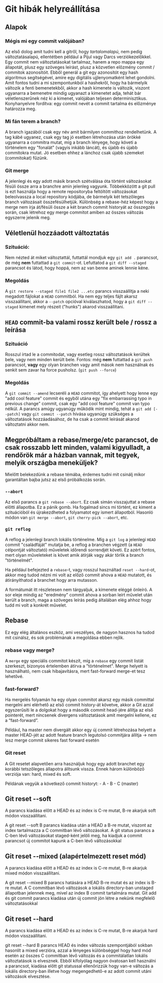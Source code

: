 # Git hibák helyreállítása
## Alapok
### Mégis mi egy commit valójában?
Az első dolog amit tudni kell a gitről, hogy *tartalomalapú*, nem pedig változtatásalapú, ellentétben például a Pijul vagy Darcs verziókezelőkkel.
Egy commit nem változtatásokat tartalmaz, hanem a repo mappa egy állapotát, plusz egy szöveges leírást, plusz a közvetlen előzmény commit / commitok azonosítóit.  Ebből generál a git egy azonosítót egy hash algoritmus segítségével, amire egy digitális ujjlenyomatként lehet gondolni.  Amit fontos tudni a mi szempontunkból a hashekről, hogy ha bármelyik változik a fenti bemenetekből, akkor a hash kimenete is változik, viszont ugyanarra a bemenetre mindig ugyanazt a kimenetet adja, tehát bár véletlenszerűnek néz ki a kimenet, valójában teljesen determinisztikus.
Konyhanyelvre fordítva: egy commit nevét a commit tartalma és előzménye határozza meg.

### Mi fán terem a branch?
A branch igazából csak egy név amit bármilyen commithoz rendelhetünk.  A tag kábé ugyanez, csak egy tag jó esetben létrehozása után örökké ugyanarra a commitra mutat, míg a branch lényege, hogy követi a történelem egy "fonalát" (vagyis inkább láncát), és újabb és újabb commitokra mutat.  Jó esetben ehhez a lánchoz csak újabb szemeket (commitokat) fűzünk.

### Git merge
A jelenlegi és egy adott másik branch szétválása óta történt változásokat fésüli össze arra a branchre amin jelenleg vagyunk. Többekközött a git pull is ezt használja hogy a remote repositoryba feltöltött változásokat beleolvassza a local repository kódjába, de bármelyik két tetszőleges branch változásait összefésülhetjük. Különbség a rebase-héz képest hogy a merge nem írja át/fésüli össze a két branch commit historyát az összegzés során, csak létrehoz egy merge commitot amiben az összes változás egyszerre jelenik meg.

## Véletlenül hozzáadott változtatás
### Szituáció:
Nem nézted át miket változtattál, futtattál mondjuk egy `git add .` parancsot, de még **nem** futtattad a `git commit`-ot.  Lefuttatod a `git diff --staged` parancsot és látod, hogy hoppá, nem az van benne aminek lennie kéne.

### Megoldás
A `git restore --staged file1 file2 ...etc` parancs visszaállítja a neki megadott fájlokat a `HEAD` commitból.  Ha nem egy teljes fájlt akarsz visszaállítani, akkor a `--patch` opcióval kiválaszhatod, hogy a `git diff --staged` kimenet mely részeit ("hunks") akarod visszaállítani.

## `HEAD` commit-ba valami rossz került bele / rossz a leírása
### Szituáció
Rosszul írtad le a commitodat, vagy esetleg rossz változtatások kerültek bele, vagy nem minden került bele.  Fontos: még **nem** futtattad a `git push` parancsot, **vagy** egy olyan branchen vagy amit mások nem használnak és senkit sem zavar ha force pusholsz. (`git push --force`)

### Megoldás
A `git commit --amend` lecseréli a `HEAD` commitot, így ahelyett hogy lenne egy "add cool feature" commit és egyből utána egy "fix embarrassing typo in previous change" commit, csak egy "add cool feature" commit van typo nélkül.  A parancs amúgy ugyanúgy működik mint mindig, tehát a `git add [--patch]` vagy `git commit --patch` hívása ugyanúgy szükséges a változtatások hozzáadásához, de ha csak a commit leírását akarod változtatni akkor nem.

## Megpróbáltam a rebase/merge/etc parancsot, de csak rosszabb lett minden, valami kigyulladt, a rendőrök már a házban vannak, mit tegyek, melyik országba meneküljek?
Mielőtt belekezdünk a rebase témába, érdemes tudni mit csinálj mikor garantáltan bajba jutsz az első próbálkozás során.

### `--abort`
Az első parancs a `git rebase --abort`.  Ez csak simán visszajuttat a rebase előtti állapotba.  Ez a pánik gomb.  Ha fogalmad sincs mi történt, ez kiment a szituációból és újrakezdheted a folyamatot egy ismert állapotból.  Hasonló módon van `git merge --abort`, `git cherry-pick --abort`, etc.

### `git reflog`
A reflog a jelenlegi branch lokális történelme.  Míg a `git log` a jelenlegi `HEAD` commit "családfáját" mutatja be, a reflog a branchen végzett (a `HEAD` célpontját változtató) műveletek időrendi sorrendjét követi.  Ez azért fontos, mert olyan műveleteket is követ amik átírják vagy akár törlik a branch "történelmét".

Ha például befejezted a `rebase`-t, vagy rosszul használtad `reset --hard`-ot, akkor meg tudod nézni mi volt az előző commit ahova a `HEAD` mutatott, és átirányíthatod a branchet hogy arra mutasson.

A formátumát itt részletesen nem tárgyaljuk, a kimenete eléggé önleíró.  A sor eleje mindig az "eredmény" commit ahova a sorban leírt művelet után került a branch, maga a szöveges leírás pedig általában elég ahhoz hogy tudd mi volt a konkrét művelet.

## Rebase
Ez egy elég általános eszköz, ami veszélyes, de nagyon hasznos ha tudod mit csinálsz, és sok problémának a megoldása ebben rejlik.

### rebase vagy merge?
A `merge` egy speciális commitot készít, míg a `rebase` egy commit listát szerkeszt, bizonyos értelemben átírva a "történelmet".  Merge helyett is használható, nem csak hibajavításra, mert fast-forward merge-et tesz lehetővé.

### fast-forward?
Ha mergelés folyamán ha egy olyan commitot akarsz egy másik committal mergelni ami elérhető az első commit history-át követve, akkor a Git azzal egyszerűsíti le a dolgokat hogy a második commit head-jére állítja az első pointerét, mert nincsenek divergens változtatások amit mergelni kellene, ez a “fast-forward”.

Például, ha master nem divergált akkor egy új commit létrehozása helyett a master HEAD-jét az adott feature branch legutolsó commitjára állítja -> nem lesz merge commit sikeres fast forward esetén

### Git reset
A Git resetet alapvetően arra használjuk hogy egy adott branchet egy korábbi tetszőleges állapotra álítsunk vissza. Ennek három különböző verziója van: hard, mixed és soft.

Példának vegyük a következő commit historyt: - A - B - C (master)

## Git reset --soft
A parancs kiadása előtt a HEAD és az index is C-re mutat, B-re akarjuk soft módon visszaállítani.

A git reset --soft B parancs kiadása után a HEAD a B-re mutat, viszont az index tartalmazza a C commitban lévő változásokat.
A git status parancs a C-ben lévő változásokat staged-ként jelöli meg, ha kiadjuk a commit parancsot új commitot kapunk a C-ben lévő változásokkal

## Git reset --mixed (alapértelmezett reset mód)
A parancs kiadása előtt a HEAD és az index is C-re mutat, B-re akarjuk mixed módon visszaállítani.

A git reset --mixed B parancs hatására a HEAD B-re mutat és az index is B-re mutat. A C commitban lévő változások a lokális directory-ban unstaged állapotban jelennek meg, mivel az index B commit tartalmára mutat. Git add és git commit parancs kiadása után új commit jön létre a nekünk megfelelő változtatásokkal

## Git reset --hard
A parancs kiadása előtt a HEAD és az index is C-re mutat, B-re akarjuk hard módon visszaállítani.

git reset --hard B parancs HEAD és index változás szempontjából sokban hasonlít a mixed verzióra, azzal a lényeges különbséggel hogy hard mód esetén az összes C commitban lévő változás és a commitálatlan lokális változtatások is elvesznek. Ebből kifolyólag nagyon óvatosan kell használni a parancsot, kiadása előtt git statussal ellenőrizzük hogy van-e változás a lokális directory-ban illetve hogy megengedhető-e az adott commit utáni változások elvesztése.

